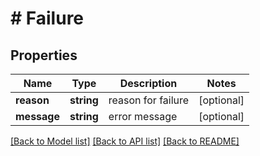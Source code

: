 # # Failure

## Properties

Name | Type | Description | Notes
------------ | ------------- | ------------- | -------------
**reason** | **string** | reason for failure | [optional]
**message** | **string** | error message | [optional]

[[Back to Model list]](../../README.md#models) [[Back to API list]](../../README.md#endpoints) [[Back to README]](../../README.md)
